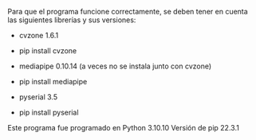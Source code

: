 Para que el programa funcione correctamente, se deben tener en cuenta las siguientes librerías y sus versiones:
  - cvzone 1.6.1
  - pip install cvzone
    
  - mediapipe 0.10.14 (a veces no se instala junto con cvzone)
  - pip install mediapipe
    
  - pyserial 3.5
  - pip install pyserial

Este programa fue programado en Python 3.10.10
Versión de pip 22.3.1
